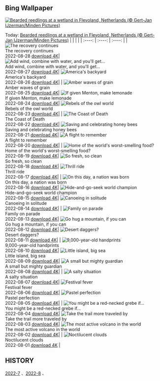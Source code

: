 ## Bing Wallpaper
[![Bearded reedlings at a wetland in Flevoland, Netherlands (© Gert-Jan IJzerman/Minden Pictures)](https://cn.bing.com/th?id=OHR.BeardedTit_EN-US6692547915_UHD.jpg&w=1000)](https://cn.bing.com/th?id=OHR.BeardedTit_EN-US6692547915_UHD.jpg&pid=hp&w=3840&h=2160&rs=1&c=4)

Today: [Bearded reedlings at a wetland in Flevoland, Netherlands (© Gert-Jan IJzerman/Minden Pictures)](https://cn.bing.com/th?id=OHR.BeardedTit_EN-US6692547915_UHD.jpg&pid=hp&w=3840&h=2160&rs=1&c=4)
  |      |      |      |
| :----: | :----: | :----: |
| ![The recovery continues](https://cn.bing.com/th?id=OHR.MSHV_EN-US5482864526_UHD.jpg&pid=hp&w=384&h=216&rs=1&c=4) <br/> The recovery continues <br/> 2022-08-28  [download 4K](https://cn.bing.com/th?id=OHR.MSHV_EN-US5482864526_UHD.jpg&pid=hp&w=3840&h=2160&rs=1&c=4)| ![Add wind, combine with water, and you'll get...](https://cn.bing.com/th?id=OHR.PeljesacWind_EN-US5380116190_UHD.jpg&pid=hp&w=384&h=216&rs=1&c=4) <br/> Add wind, combine with water, and you'll get... <br/> 2022-08-27  [download 4K](https://cn.bing.com/th?id=OHR.PeljesacWind_EN-US5380116190_UHD.jpg&pid=hp&w=3840&h=2160&rs=1&c=4)| ![America's backyard](https://cn.bing.com/th?id=OHR.CascadesNP_EN-US3684575794_UHD.jpg&pid=hp&w=384&h=216&rs=1&c=4) <br/> America's backyard <br/> 2022-08-26  [download 4K](https://cn.bing.com/th?id=OHR.CascadesNP_EN-US3684575794_UHD.jpg&pid=hp&w=3840&h=2160&rs=1&c=4)|
| ![Amber waves of grain](https://cn.bing.com/th?id=OHR.WheatField_EN-US3537753695_UHD.jpg&pid=hp&w=384&h=216&rs=1&c=4) <br/> Amber waves of grain <br/> 2022-08-25  [download 4K](https://cn.bing.com/th?id=OHR.WheatField_EN-US3537753695_UHD.jpg&pid=hp&w=3840&h=2160&rs=1&c=4)| ![If given Menton, make lemonade](https://cn.bing.com/th?id=OHR.MentonFrance_EN-US3424001829_UHD.jpg&pid=hp&w=384&h=216&rs=1&c=4) <br/> If given Menton, make lemonade <br/> 2022-08-24  [download 4K](https://cn.bing.com/th?id=OHR.MentonFrance_EN-US3424001829_UHD.jpg&pid=hp&w=3840&h=2160&rs=1&c=4)| ![Rebels of the owl world](https://cn.bing.com/th?id=OHR.TenderMoment_EN-US3269942524_UHD.jpg&pid=hp&w=384&h=216&rs=1&c=4) <br/> Rebels of the owl world <br/> 2022-08-23  [download 4K](https://cn.bing.com/th?id=OHR.TenderMoment_EN-US3269942524_UHD.jpg&pid=hp&w=3840&h=2160&rs=1&c=4)|
| ![The Coast of Death](https://cn.bing.com/th?id=OHR.CostadaMorte_EN-US3132736041_UHD.jpg&pid=hp&w=384&h=216&rs=1&c=4) <br/> The Coast of Death <br/> 2022-08-22  [download 4K](https://cn.bing.com/th?id=OHR.CostadaMorte_EN-US3132736041_UHD.jpg&pid=hp&w=3840&h=2160&rs=1&c=4)| ![Saving and celebrating honey bees](https://cn.bing.com/th?id=OHR.BearProof_EN-US2982363241_UHD.jpg&pid=hp&w=384&h=216&rs=1&c=4) <br/> Saving and celebrating honey bees <br/> 2022-08-21  [download 4K](https://cn.bing.com/th?id=OHR.BearProof_EN-US2982363241_UHD.jpg&pid=hp&w=3840&h=2160&rs=1&c=4)| ![A flight to remember](https://cn.bing.com/th?id=OHR.SolarImpulse2_EN-US2864472613_UHD.jpg&pid=hp&w=384&h=216&rs=1&c=4) <br/> A flight to remember <br/> 2022-08-20  [download 4K](https://cn.bing.com/th?id=OHR.SolarImpulse2_EN-US2864472613_UHD.jpg&pid=hp&w=3840&h=2160&rs=1&c=4)|
| ![Home of the world's worst-smelling food?](https://cn.bing.com/th?id=OHR.SourHerring_EN-US2672490827_UHD.jpg&pid=hp&w=384&h=216&rs=1&c=4) <br/> Home of the world's worst-smelling food? <br/> 2022-08-19  [download 4K](https://cn.bing.com/th?id=OHR.SourHerring_EN-US2672490827_UHD.jpg&pid=hp&w=3840&h=2160&rs=1&c=4)| ![So fresh, so clean](https://cn.bing.com/th?id=OHR.AquarioNatural_EN-US2602910599_UHD.jpg&pid=hp&w=384&h=216&rs=1&c=4) <br/> So fresh, so clean <br/> 2022-08-18  [download 4K](https://cn.bing.com/th?id=OHR.AquarioNatural_EN-US2602910599_UHD.jpg&pid=hp&w=3840&h=2160&rs=1&c=4)| ![Thrill ride](https://cn.bing.com/th?id=OHR.GreatWhiteRoller_EN-US2453743631_UHD.jpg&pid=hp&w=384&h=216&rs=1&c=4) <br/> Thrill ride <br/> 2022-08-17  [download 4K](https://cn.bing.com/th?id=OHR.GreatWhiteRoller_EN-US2453743631_UHD.jpg&pid=hp&w=3840&h=2160&rs=1&c=4)|
| ![On this day, a nation was born](https://cn.bing.com/th?id=OHR.ChittorgarhFort_EN-US2246278299_UHD.jpg&pid=hp&w=384&h=216&rs=1&c=4) <br/> On this day, a nation was born <br/> 2022-08-16  [download 4K](https://cn.bing.com/th?id=OHR.ChittorgarhFort_EN-US2246278299_UHD.jpg&pid=hp&w=3840&h=2160&rs=1&c=4)| ![Hide-and-go-seek world champion](https://cn.bing.com/th?id=OHR.PantherChameleon_EN-US2150362477_UHD.jpg&pid=hp&w=384&h=216&rs=1&c=4) <br/> Hide-and-go-seek world champion <br/> 2022-08-15  [download 4K](https://cn.bing.com/th?id=OHR.PantherChameleon_EN-US2150362477_UHD.jpg&pid=hp&w=3840&h=2160&rs=1&c=4)| ![Canoeing in solitude](https://cn.bing.com/th?id=OHR.BoundaryWaters_EN-US1592534087_UHD.jpg&pid=hp&w=384&h=216&rs=1&c=4) <br/> Canoeing in solitude <br/> 2022-08-14  [download 4K](https://cn.bing.com/th?id=OHR.BoundaryWaters_EN-US1592534087_UHD.jpg&pid=hp&w=3840&h=2160&rs=1&c=4)|
| ![Family on parade](https://cn.bing.com/th?id=OHR.AmboseliElephants_EN-US1510486473_UHD.jpg&pid=hp&w=384&h=216&rs=1&c=4) <br/> Family on parade <br/> 2022-08-13  [download 4K](https://cn.bing.com/th?id=OHR.AmboseliElephants_EN-US1510486473_UHD.jpg&pid=hp&w=3840&h=2160&rs=1&c=4)| ![Go hug a mountain, if you can](https://cn.bing.com/th?id=OHR.MtTsubakuro_EN-US2985513957_UHD.jpg&pid=hp&w=384&h=216&rs=1&c=4) <br/> Go hug a mountain, if you can <br/> 2022-08-12  [download 4K](https://cn.bing.com/th?id=OHR.MtTsubakuro_EN-US2985513957_UHD.jpg&pid=hp&w=3840&h=2160&rs=1&c=4)| ![Desert daggers?](https://cn.bing.com/th?id=OHR.AnniversaryJTNP_EN-US2914674933_UHD.jpg&pid=hp&w=384&h=216&rs=1&c=4) <br/> Desert daggers? <br/> 2022-08-11  [download 4K](https://cn.bing.com/th?id=OHR.AnniversaryJTNP_EN-US2914674933_UHD.jpg&pid=hp&w=3840&h=2160&rs=1&c=4)|
| ![9,000-year-old handprints](https://cn.bing.com/th?id=OHR.CuevaManos_EN-US2810052050_UHD.jpg&pid=hp&w=384&h=216&rs=1&c=4) <br/> 9,000-year-old handprints <br/> 2022-08-10  [download 4K](https://cn.bing.com/th?id=OHR.CuevaManos_EN-US2810052050_UHD.jpg&pid=hp&w=3840&h=2160&rs=1&c=4)| ![Little island, big sea](https://cn.bing.com/th?id=OHR.EsPantaleu_EN-US2555315913_UHD.jpg&pid=hp&w=384&h=216&rs=1&c=4) <br/> Little island, big sea <br/> 2022-08-09  [download 4K](https://cn.bing.com/th?id=OHR.EsPantaleu_EN-US2555315913_UHD.jpg&pid=hp&w=3840&h=2160&rs=1&c=4)| ![A small but mighty guardian](https://cn.bing.com/th?id=OHR.SpringPoint_EN-US2439443308_UHD.jpg&pid=hp&w=384&h=216&rs=1&c=4) <br/> A small but mighty guardian <br/> 2022-08-08  [download 4K](https://cn.bing.com/th?id=OHR.SpringPoint_EN-US2439443308_UHD.jpg&pid=hp&w=3840&h=2160&rs=1&c=4)|
| ![A salty situation](https://cn.bing.com/th?id=OHR.SFSaltFlats_EN-US2301713772_UHD.jpg&pid=hp&w=384&h=216&rs=1&c=4) <br/> A salty situation <br/> 2022-08-07  [download 4K](https://cn.bing.com/th?id=OHR.SFSaltFlats_EN-US2301713772_UHD.jpg&pid=hp&w=3840&h=2160&rs=1&c=4)| ![Festival fever](https://cn.bing.com/th?id=OHR.MilitaryTattoo_EN-US2404986711_UHD.jpg&pid=hp&w=384&h=216&rs=1&c=4) <br/> Festival fever <br/> 2022-08-06  [download 4K](https://cn.bing.com/th?id=OHR.MilitaryTattoo_EN-US2404986711_UHD.jpg&pid=hp&w=3840&h=2160&rs=1&c=4)| ![Pastel perfection](https://cn.bing.com/th?id=OHR.BangladeshWaterLilies_EN-US1994505786_UHD.jpg&pid=hp&w=384&h=216&rs=1&c=4) <br/> Pastel perfection <br/> 2022-08-05  [download 4K](https://cn.bing.com/th?id=OHR.BangladeshWaterLilies_EN-US1994505786_UHD.jpg&pid=hp&w=3840&h=2160&rs=1&c=4)|
| ![You might be a red-necked grebe if…](https://cn.bing.com/th?id=OHR.RedneckedGrebe_EN-US1190259802_UHD.jpg&pid=hp&w=384&h=216&rs=1&c=4) <br/> You might be a red-necked grebe if… <br/> 2022-08-04  [download 4K](https://cn.bing.com/th?id=OHR.RedneckedGrebe_EN-US1190259802_UHD.jpg&pid=hp&w=3840&h=2160&rs=1&c=4)| ![Take the trail more traveled by](https://cn.bing.com/th?id=OHR.HickmanBridge_EN-US1087333208_UHD.jpg&pid=hp&w=384&h=216&rs=1&c=4) <br/> Take the trail more traveled by <br/> 2022-08-03  [download 4K](https://cn.bing.com/th?id=OHR.HickmanBridge_EN-US1087333208_UHD.jpg&pid=hp&w=3840&h=2160&rs=1&c=4)| ![The most active volcano in the world](https://cn.bing.com/th?id=OHR.LavaTube_EN-US0984183891_UHD.jpg&pid=hp&w=384&h=216&rs=1&c=4) <br/> The most active volcano in the world <br/> 2022-08-02  [download 4K](https://cn.bing.com/th?id=OHR.LavaTube_EN-US0984183891_UHD.jpg&pid=hp&w=3840&h=2160&rs=1&c=4)|
| ![Noctilucent clouds](https://cn.bing.com/th?id=OHR.NoctilucentClouds_EN-US0838966037_UHD.jpg&pid=hp&w=384&h=216&rs=1&c=4) <br/> Noctilucent clouds <br/> 2022-08-01  [download 4K](https://cn.bing.com/th?id=OHR.NoctilucentClouds_EN-US0838966037_UHD.jpg&pid=hp&w=3840&h=2160&rs=1&c=4) |
  
  ## HISTORY
  [2022-7](https://github.com/Underglaze-Blue/bingwallpaper/tree/main/archive/2022-7/) 、[2022-8](https://github.com/Underglaze-Blue/bingwallpaper/tree/main/archive/2022-8/) 、